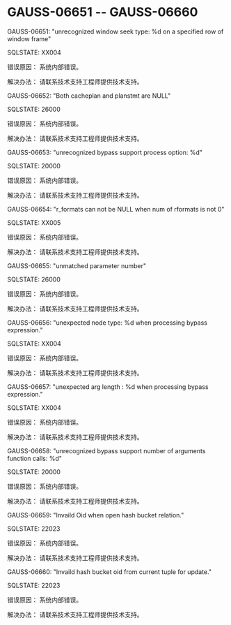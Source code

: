 # GAUSS-06651 -- GAUSS-06660

GAUSS-06651: "unrecognized window seek type: %d on a specified row of window frame"

SQLSTATE: XX004

错误原因： 系统内部错误。

解决办法： 请联系技术支持工程师提供技术支持。

GAUSS-06652: "Both cacheplan and planstmt are NULL"

SQLSTATE: 26000

错误原因： 系统内部错误。

解决办法： 请联系技术支持工程师提供技术支持。

GAUSS-06653: "unrecognized bypass support process option: %d"

SQLSTATE: 20000

错误原因： 系统内部错误。

解决办法： 请联系技术支持工程师提供技术支持。

GAUSS-06654: "r\_formats can not be NULL when num of rformats is not 0"

SQLSTATE: XX005

错误原因： 系统内部错误。

解决办法： 请联系技术支持工程师提供技术支持。

GAUSS-06655: "unmatched parameter number"

SQLSTATE: 26000

错误原因： 系统内部错误。

解决办法： 请联系技术支持工程师提供技术支持。

GAUSS-06656: "unexpected node type: %d when processing bypass expression."

SQLSTATE: XX004

错误原因： 系统内部错误。

解决办法： 请联系技术支持工程师提供技术支持。

GAUSS-06657: "unexpected arg length : %d when processing bypass expression."

SQLSTATE: XX004

错误原因： 系统内部错误。

解决办法： 请联系技术支持工程师提供技术支持。

GAUSS-06658: "unrecognized bypass support number of arguments function calls: %d"

SQLSTATE: 20000

错误原因： 系统内部错误。

解决办法： 请联系技术支持工程师提供技术支持。

GAUSS-06659: "Invaild Oid when open hash bucket relation."

SQLSTATE: 22023

错误原因： 系统内部错误。

解决办法： 请联系技术支持工程师提供技术支持。

GAUSS-06660: "Invaild hash bucket oid from current tuple for update."

SQLSTATE: 22023

错误原因： 系统内部错误。

解决办法： 请联系技术支持工程师提供技术支持。

